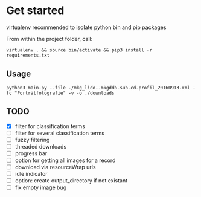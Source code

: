 # Get started
virtualenv recommended to isolate python bin and pip packages


From within the project folder, call:

```
virtualenv . && source bin/activate && pip3 install -r requirements.txt
```



## Usage

```
python3 main.py --file ./mkg_lido--mkgddb-sub-cd-profil_20160913.xml -fc "Porträtfotografie" -v -o ./downloads
```


## TODO
- [x] filter for classification terms
- [ ] filter for several classification terms
- [ ] fuzzy filtering
- [ ] threaded downloads
- [ ] progress bar
- [ ] option for getting all images for a record
- [ ] download via resourceWrap urls
- [ ] idle indicator
- [ ] option: create output_directory if not existant
- [ ] fix empty image bug